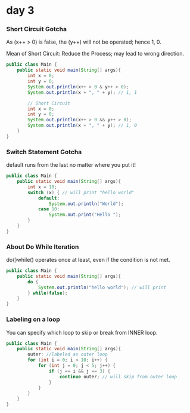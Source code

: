 # day 3

### Short Circuit Gotcha
As (x++ > 0) is false, the (y++) will not be operated; hence 1, 0.

Mean of Short Circuit: Reduce the Process; may lead to wrong direction.
```java
public class Main {
    public static void main(String[] args){
        int x = 0;
        int y = 0;
        System.out.println(x++ > 0 & y++ > 0);
        System.out.println(x + ", " + y); // 1, 1 

        // Short Circuit
        int x = 0;
        int y = 0;
        System.out.println(x++ > 0 && y++ > 0);
        System.out.println(x + ", " + y); // 1, 0
    }
}
```

### Switch Statement Gotcha
default runs from the last no matter where you put it!
```java
public class Main {
    public static void main(String[] args){
        int x = 10;
        switch (x) { // will print "hello world"
            default:
                System.out.println("World");
            case 10:
                System.out.print("Hello ");
        }
    }
}
```

### About Do While Iteration
do{}while() operates once at least, even if the condition is not met.
```java
public class Main {
    public static void main(String[] args){
        do {
            System.out.println("hello world"); // will print
        } while(false);
    }
}
```

### Labeling on a loop
You can specify which loop to skip or break from INNER loop.

```java
public class Main {
    public static void main(String[] args){
        outer: //labeled as outer loop
        for (int i = 0; i < 10; i++) {
            for (int j = 0; j < 5; j++) {
                if (j == i && j == 3) {
                    continue outer; // will skip from outer loop
                }
            }
        }
    }
}
```

